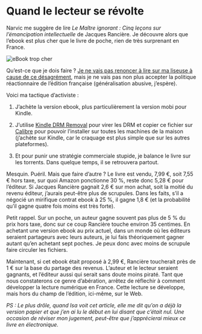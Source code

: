 # Quand le lecteur se révolte

Narvic me suggère de lire *Le Maître ignorant : Cinq leçons sur l’émancipation intellectuelle* de Jacques Rancière. Je découvre alors que l’ebook est plus cher que le livre de poche, rien de très surprenant en France.<span id="more-34998"></span>

![eBook trop cher](https://tcrouzet.com/images_tc/2014/03/ranciere.png)

Qu’est-ce que je dois faire ? [Je ne vais pas renoncer à lire sur ma liseuse à cause de ce désagrément](https://tcrouzet.com/2014/03/22/pourquoi-jaime-lire-en-numerique/), mais je ne vais pas non plus accepter la politique réactionnaire de l’édition française (généralisation abusive, j’espère).

Voici ma tactique d’activiste :

1. J’achète la version ebook, plus particulièrement la version mobi pour Kindle.

2. J’utilise [Kindle DRM Removal](http://www.ebook-converter.com/kindle-drm-removal.htm) pour virer les DRM et copier ce fichier sur [Calibre](http://calibre-ebook.com/) pour pouvoir l’installer sur toutes les machines de la maison (j’achète sur Kindle, car le craquage est plus simple que sur les autres plateformes).

3. Et pour punir une stratégie commerciale stupide, je balance le livre sur les torrents. Dans quelque temps, il se retrouvera partout.

Mesquin. Puéril. Mais que faire d’autre ? Le livre est vendu, 7,99 €, soit 7,55 € hors taxe, sur quoi Amazon ponctionne 30 %, reste donc 5,28 € pour l’éditeur. Si Jacques Rancière gagnait 2,6 € sur mon achat, soit la moitié du revenu éditeur, j’aurais peut-être plus de scrupules. Dans les faits, s’il a négocié un mirifique contrat ebook à 25 %, il gagne 1,8 € (et la probabilité qu’il gagne quatre fois moins est très forte).

Petit rappel. Sur un poche, un auteur gagne souvent pas plus de 5 % du prix hors taxe, donc sur ce coup Rancière touche environ 35 centimes. En achetant une version ebook au prix actuel, dans un monde où les éditeurs seraient partageurs avec leurs auteurs, je lui fais théoriquement gagner autant qu’en achetant sept poches. Je peux donc avec moins de scrupule faire circuler les fichiers.

Maintenant, si cet ebook était proposé à 2,99 €, Rancière toucherait près de 1 € sur la base du partage des revenus. L’auteur et le lecteur seraient gagnants, et l’éditeur aussi qui serait sans doute moins piraté. Tant que nous constaterons ce genre d’abération, arrêtez de réflechir à comment développer la lecture numérique en France. Cette lecture se développe, mais hors du champ de l’édition, ici-même, sur le Web.

*PS : Le plus drôle, quand Isa voit cet article, elle me dit qu’on a déjà la version papier et que j’en ai lu le début en lui disant que c’était nul. Une occasion de réviser mon jugement, peut-être que j’apprécierai mieux ce livre en électronique.*